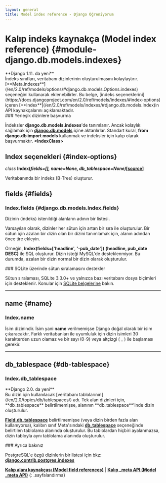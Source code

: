 ```yaml
---
layout: general
title: Model index reference - Django Öğreniyorum
---
```

# Kalıp indeks kaynakça (Model index reference) {#module-django.db.models.indexes}

<div data-bilget="varsayılan" markdown="1">
**Django 1.11. da yeni**
</div>
İndeks sınıfları, veritabanı dizinlerinin oluşturulmasını kolaylaştırır. [**Meta.indexes**](/en/2.0/ref/models/options/#django.db.models.Options.indexes) seçeneğini kullanarak eklenebilirler. Bu belge, [indeks seçeneklerini](https://docs.djangoproject.com/en/2.0/ref/models/indexes/#index-options) içeren [**Index**](/en/2.0/ref/models/indexes/#django.db.models.Index)in API kaynakçalarını açıklamaktadır.

<div data-bilget="genel" markdown="1">
### Yerleşik dizinlere başvurma

İndeksler **django.db.models.indexes**'de tanımlanır. Ancak kolaylık sağlamak için [**django.db.models**](/en/2.0/topics/db/models/#module-django.db.models) içine aktarılırlar. Standart kural, **from django.db import models** kullanmak ve indeksler için kalıp olarak başvurmaktır. **&lt;IndexClass&gt;**
</div>

## **Index** seçenekleri {#index-options}

*class* **Index(*fields=[], name=None, db_tablespace=None)*[[source]](https://docs.djangoproject.com/en/2.0/_modules/django/db/models/indexes/#Index)**

Veritabanında  bir indeks (B-Tree) oluşturur.

## **fields** {#fields}

### Index.fields {#django.db.models.Index.fields}

Dizinin (indeks) istenildiği alanların adının bir listesi.

Varsayılan olarak, dizinler her sütun için artan bir sıra ile oluşturulur. Bir sütun için azalan bir dizin olan bir dizini tanımlamak için, alanın adından önce tire ekleyin.

Örneğin, **Index(fields=['headline', '-pub_date'])** **(headline, pub_date DESC)** ile SQL oluşturur. Dizin isteği MySQL'de desteklenmiyor. Bu durumda, azalan bir dizin normal bir dizin olarak oluşturulur.

<div data-bilget="genel" markdown="1">
### SQLite üzerinde sütun sıralamasını destekler

Sütun sıralaması, SQLite 3.3.0+ ve yalnızca bazı veritabanı dosya biçimleri için desteklenir. Konular için [SQLite belgelerine](https://www.sqlite.org/lang_createindex.html) bakın.
</div>

<hr>

## **name** {#name}

### **Index.name**
İsim dizinindir. İsim yani **name** verilmemişse Django doğal olarak bir isim çıkaracaktır. Farklı veritabanları ile uyumluluk için dizin isimleri 30 karakterden uzun olamaz ve bir sayı (0-9) veya altçizgi ( _ ) ile başlaması gerekir.

<hr>

## **db_tablespace** {#db-tablespace}

### **Index.db_tablespace**
<div data-bilget="varsayılan" markdown="1">
**Django 2.0. da yeni**
</div>
Bu dizin için kullanılacak [veritabanı tablolarının](/en/2.0/topics/db/tablespaces/) adı. Tek alan dizinleri için, **db_tablespace** belirtilmemişse, alanının **db_tablespace**'inde dizin  oluşturulur.

[**Field.db_tablespace**](/en/2.0/ref/models/fields/#django.db.models.Field.db_tablespace) belirtilmemişse (veya dizin birden fazla alan kullanıyorsa), kalıbın sınıf Meta'sındaki [**db_tablespace**](/en/2.0/ref/models/options/#django.db.models.Options.db_tablespace) seçeneğinde belirtilen tablolama alanında oluşturulur. Bu tablolardan hiçbiri ayalanmazsa, dizin tabloyla aynı tablolama alanında oluşturulur.

<div data-bilget="genel" markdown="1">
### Ayrıca bakınız

PostgreSQL'e özgü dizinlerin bir listesi için bkz: [**django.contrib.postgres.indexes**](/en/2.0/ref/contrib/postgres/indexes/#module-django.contrib.postgres.indexes)
</div>

[**Kalıp alanı kaynakçası (Model field references)**](/en/2.0/ref/models/fields/) | [**Kalıp _meta API (Model _meta API)**](/en/2.0/ref/models/meta/)
{: .sayfalandırma}
